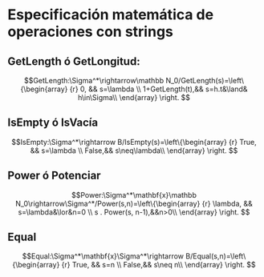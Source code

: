 # Especificación matemática de operaciones con strings 

## GetLength ó GetLongitud:  
$$GetLength:\Sigma^*\rightarrow\mathbb N_0/GetLength(s)=\left\{\begin{array} {r}
					                               0,  && s=\lambda    \\
				             1+GetLength(t),&& s=h.t&\land& h\in\Sigma\\
													\end{array} \right. $$
  
  
## IsEmpty ó IsVacía  
$$IsEmpty:\Sigma^*\rightarrow B/IsEmpty(s)=\left\{\begin{array} {r}
					                               True,  && s=\lambda    \\
				             False,&& s\neq\lambda\\
													\end{array} \right. $$

## Power ó Potenciar  
$$Power:\Sigma^*\mathbf{x}\mathbb N_0\rightarrow\Sigma^*/Power(s,n)=\left\{\begin{array} {r}
					                               \lambda,  && s=\lambda&\lor&n=0   \\
				             s . Power(s, n-1),&&n>0\\
													\end{array} \right. $$

## Equal  
$$Equal:\Sigma^*\mathbf{x}\Sigma^*\rightarrow B/Equal(s,n)=\left\{\begin{array} {r}
					                               True,  && s=n    \\
				             False,&& s\neq n\\
													\end{array} \right. $$


<!--stackedit_data:
eyJoaXN0b3J5IjpbLTQ3MDU1OTQ2Nl19
-->